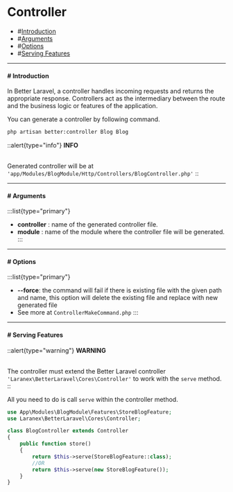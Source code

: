 # Controller

- #[Introduction](#introduction)
- #[Arguments](#arguments)
- #[Options](#options)
- #[Serving Features](#serving-features)

---

#### # Introduction
<a id="introduction"></a>
In Better Laravel, a controller handles incoming requests and returns the appropriate response. Controllers act as the intermediary between the route and the business logic or features of the application.

You can generate a controller by following command.

```bash
php artisan better:controller Blog Blog
```
::alert{type="info"}
**INFO**<br><br>

Generated controller will be at `'app/Modules/BlogModule/Http/Controllers/BlogController.php'`
::

---

#### # Arguments
<a id="arguments"></a>
:::list{type="primary"}
- **controller** : name of the generated controller file.
- **module** : name of the module where the controller file will be generated.
:::

---

#### # Options
<a id="options"></a>
:::list{type="primary"}

- **--force**: the command will fail if there is existing file with the given path and name, this option will delete the existing file and replace with new generated file
- See more at `ControllerMakeCommand.php`
:::

---

#### # Serving Features
<a id="serving-features"></a>

::alert{type="warning"}
**WARNING**<br><br>

The controller must extend the Better Laravel controller `'Laranex\BetterLaravel\Cores\Controller'` to work with the `serve` method.
::

All you need to do is call `serve` within the controller method.

```php
use App\Modules\BlogModule\Features\StoreBlogFeature;
use Laranex\BetterLaravel\Cores\Controller;

class BlogController extends Controller
{
    public function store()
    {
        return $this->serve(StoreBlogFeature::class);
        //OR
        return $this->serve(new StoreBlogFeature());
    }
}
```
